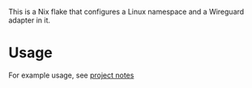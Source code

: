 This is a Nix flake that configures a Linux namespace and a Wireguard adapter in it.

# Usage

For example usage, see [project notes](./project.org#usage-example)
